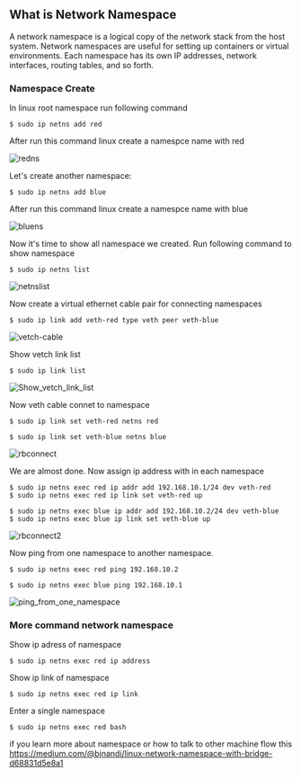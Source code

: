 ## What is Network Namespace

A network namespace is a logical copy of the network stack from the host system. Network namespaces are useful for setting up containers or virtual environments. Each namespace has its own IP addresses, network interfaces, routing tables, and so forth.

### Namespace Create
In linux root namespace run following command

```
$ sudo ip netns add red
```

After run this command linux create a namespce name with red 

![redns](https://github.com/bjnandi/network-namespace/raw/main/redns11.jpg)


Let's create another namespace:

```
$ sudo ip netns add blue
```

After run this command linux create a namespce name with blue

![bluens](https://github.com/bjnandi/network-namespace/raw/main/bluens11.jpg)


Now it's time to show all namespace we created. Run following command to show namespace

```
$ sudo ip netns list
```
![netnslist](https://github.com/bjnandi/network-namespace/blob/main/netnslist.jpg)


Now create a virtual ethernet cable pair for connecting namespaces

```
$ sudo ip link add veth-red type veth peer veth-blue
```
![vetch-cable](https://github.com/bjnandi/network-namespace/blob/main/vetch-cable.jpg)

Show vetch link list

```
$ sudo ip link list
```
![Show_vetch_link_list](https://github.com/bjnandi/network-namespace/blob/main/Show_vetch_link_list.jpg)


Now veth cable connet to namespace

```
$ sudo ip link set veth-red netns red
```

```
$ sudo ip link set veth-blue netns blue
```
![rbconnect](https://github.com/bjnandi/network-namespace/blob/main/rbconnect.png)



We are almost done. Now assign ip address with in each namespace

```
$ sudo ip netns exec red ip addr add 192.168.10.1/24 dev veth-red
$ sudo ip netns exec red ip link set veth-red up

$ sudo ip netns exec blue ip addr add 192.168.10.2/24 dev veth-blue
$ sudo ip netns exec blue ip link set veth-blue up
```

![rbconnect2](https://github.com/bjnandi/network-namespace/blob/main/rbconnect2..jpg)


Now ping from one namespace to another namespace.

```
$ sudo ip netns exec red ping 192.168.10.2

$ sudo ip netns exec blue ping 192.168.10.1
```
![ping_from_one_namespace](https://github.com/bjnandi/network-namespace/blob/main/ping_from_one_namespace.jpg)


### More command network namespace

Show ip adress of namespace
```
$ sudo ip netns exec red ip address
```

Show ip link of namespace
```
$ sudo ip netns exec red ip link
```
Enter a single namespace

```
$ sudo ip netns exec red bash
```


if you learn more about namespace or how to talk to other machine flow this
https://medium.com/@bjnandi/linux-network-namespace-with-bridge-d68831d5e8a1
